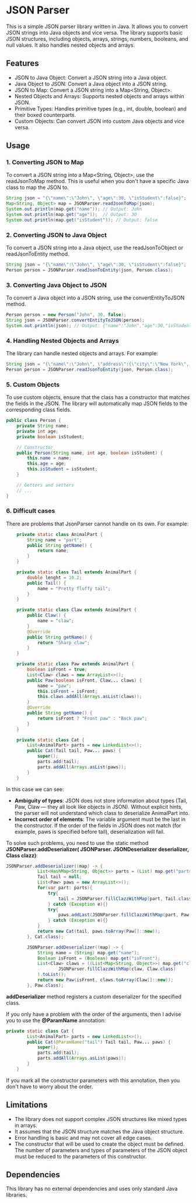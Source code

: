 # JSON Parser
This is a simple JSON parser library written in Java. It allows you to convert JSON strings into Java objects and vice versa. The library supports basic JSON structures, including objects, arrays, strings, numbers, booleans, and null values. It also handles nested objects and arrays.

## Features
* JSON to Java Object: Convert a JSON string into a Java object.
* Java Object to JSON: Convert a Java object into a JSON string.
* JSON to Map: Convert a JSON string into a Map<String, Object>.
* Nested Objects and Arrays: Supports nested objects and arrays within JSON.
* Primitive Types: Handles primitive types (e.g., int, double, boolean) and their boxed counterparts.
* Custom Objects: Can convert JSON into custom Java objects and vice versa.

## Usage
### 1. Converting JSON to Map
To convert a JSON string into a Map<String, Object>, use the readJsonToMap method. This is useful when you don't have a specific Java class to map the JSON to.
```Java
String json = "{\"name\":\"John\", \"age\":30, \"isStudent\":false}";
Map<String, Object> map = JSONParser.readJsonToMap(json);
System.out.println(map.get("name")); // Output: John
System.out.println(map.get("age"));  // Output: 30
System.out.println(map.get("isStudent")); // Output: false
```

### 2. Converting JSON to Java Object
To convert a JSON string into a Java object, use the readJsonToObject or readJsonToEntity method.
```Java
String json = "{\"name\":\"John\", \"age\":30, \"isStudent\":false}";
Person person = JSONParser.readJsonToEntity(json, Person.class);
```

### 3. Converting Java Object to JSON
To convert a Java object into a JSON string, use the convertEntityToJSON method.
```Java
Person person = new Person("John", 30, false);
String json = JSONParser.convertEntityToJSON(person);
System.out.println(json); // Output: {"name":"John","age":30,"isStudent":false}
```

### 4. Handling Nested Objects and Arrays
The library can handle nested objects and arrays. For example:
```Java
String json = "{\"name\":\"John\", \"address\":{\"city\":\"New York\", \"zip\":10001}, \"hobbies\":[\"reading\", \"swimming\"]}";
Person person = JSONParser.readJsonToEntity(json, Person.class);
```

### 5. Custom Objects
To use custom objects, ensure that the class has a constructor that matches the fields in the JSON. The library will automatically map JSON fields to the corresponding class fields.
```Java
public class Person {
    private String name;
    private int age;
    private boolean isStudent;

    // Constructor
    public Person(String name, int age, boolean isStudent) {
        this.name = name;
        this.age = age;
        this.isStudent = isStudent;
    }

    // Getters and setters
    // ...
}
```

### 6. Difficult cases
There are problems that JsonParser cannot handle on its own. For example:
```java
    private static class AnimalPart {
        String name = "part";
        public String getName() {
            return name;
        }
    }

    private static class Tail extends AnimalPart {
        double lenght = 10.2;
        public Tail() {
            name = "Pretty fluffy tail";
        }
    }

    private static class Claw extends AnimalPart {
        public Claw() {
            name = "claw";
        }
        @Override
        public String getName() {
            return "Sharp claw";
        }
    }

    private static class Paw extends AnimalPart {
        boolean isFront = true;
        List<Claw> claws = new ArrayList<>();
        public Paw(boolean isFront, Claw... claws) {
            name = "paw";
            this.isFront = isFront;
            this.claws.addAll(Arrays.asList(claws));
        }
        @Override
        public String getName() {
            return isFront ? "Front paw" : "Back paw";
        }
    }

    private static class Cat {
        List<AnimalPart> parts = new LinkedList<>();
        public Cat(Tail tail, Paw... paws) {
            super();
            parts.add(tail);
            parts.addAll(Arrays.asList(paws));
        }
    }
```
In this case we can see:
* **Ambiguity of types**: JSON does not store information about types (Tail, Paw, Claw — they all look like objects in JSON). Without explicit hints, the parser will not understand which class to deserialize AnimalPart into.
* **Incorrect order of elements**: The variable argument must be the last in the constructor. If the order of the fields in JSON does not match (for example, paws is specified before tail), deserialization will fail.

To solve such problems, you need to use the static method **JSONParser.addDeserializer( JSONParser. JSONDeserializer<T> deserializer, Class<T> clazz)**:
```java
JSONParser.addDeserializer((map) -> {
            List<HashMap<String, Object>> parts = (List) map.get("parts");
            Tail tail = null;
            List<Paw> paws = new ArrayList<>();
            for(var part: parts){
                try{
                    tail = JSONParser.fillClazzWithMap(part, Tail.class);
                } catch (Exception e){}
                try{
                    paws.addLast(JSONParser.fillClazzWithMap(part, Paw.class));
                } catch (Exception e){}
            }
            return new Cat(tail, paws.toArray(Paw[]::new));
        }, Cat.class);

        JSONParser.addDeserializer((map) -> {
            String name = (String) map.get("name");
            Boolean isFront = (Boolean) map.get("isFront");
            List<Claw> claws = ((List<Map<String, Object>>) map.get("claws")).stream().map((claw) ->
                    JSONParser.fillClazzWithMap(claw, Claw.class)
            ).toList();
            return new Paw(isFront, claws.toArray(Claw[]::new));
        }, Paw.class);
```
**addDeserializer** method registers a custom deserializer for the specified class.

If you only have a problem with the order of the arguments, then I advise you to use the **@ParamName** annotation:
```java
private static class Cat {
        List<AnimalPart> parts = new LinkedList<>();
        public Cat(@ParamName("tail") Tail tail, Paw... paws) {
            super();
            parts.add(tail);
            parts.addAll(Arrays.asList(paws));
        }
    }
```
If you mark all the constructor parameters with this annotation, then you don't have to worry about the order.

## Limitations
* The library does not support complex JSON structures like mixed types in arrays.
* It assumes that the JSON structure matches the Java object structure.
* Error handling is basic and may not cover all edge cases.
* The constructor that will be used to create the object must be defined. The number of parameters and types of parameters of the JSON object must be reduced to the parameters of this constructor.

## Dependencies
This library has no external dependencies and uses only standard Java libraries.
